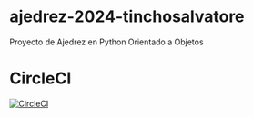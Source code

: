 # ajedrez-2024-tinchosalvatore
Proyecto de Ajedrez en Python Orientado a Objetos

# CircleCI
[![CircleCI](https://dl.circleci.com/status-badge/img/gh/um-computacion-tm/ajedrez-2024-tinchosalvatore/tree/main.svg?style=svg)](https://dl.circleci.com/status-badge/redirect/gh/um-computacion-tm/ajedrez-2024-tinchosalvatore/tree/main)
